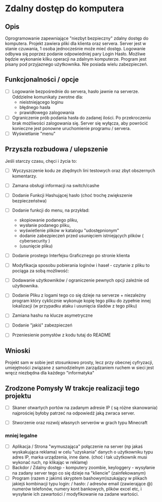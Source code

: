 # Zdalny dostęp do komputera

## Opis

Oprogramowanie zapewniające "niezbyt bezpieczny" zdalny dostęp do komputera. Projekt zawiera pliki dla klienta oraz servera.
Server jest w stanie czuwania, 1 osoba jednocześnie może mieć dostęp. Logowanie odbywa się poprzez podanie odpowiedniej pary Login Hasło. Możliwe będzie wykonanie kilku operacji na zdalnym komputerze. Program jest pisany pod przyjaznego użytkownika. Nie posiada wielu zabezpieczeń. 

## Funkcjonalności / opcje

- [ ] Logowanie bezpośrednie do servera, hasło jawnie na serverze. 
Oddzielne komunikaty zwrotne dla:
    - nieistniejącego loginu
    - błędnego hasła
    - prawidłowego zalogowania
- [ ] Ograniczenie prób podania hasła do zadanej ilości. Po przekroczeniu brak możliwości zalogowania się. Server się wyłącza, aby powrócić konieczne jest ponowne uruchomienie programu / servera.
- [ ] Wyświetlanie "menu"

## Przyszła rozbudowa / ulepszenie
Jeśli starczy czasu, chęci i życia to: 
- [ ] Wyczyszczenie kodu ze zbędnych lini testowych oraz zbyt obszernych komentarzy.
- [ ] Zamana obsługi informacji na switch/cashe
- [ ] Dodanie Funkcji Hashującej hasło (choć trochę zwiększenie bezpieczeństwa)

- [ ] Dodanie funkcji do menu, na przykład:
    - skopiowanie podanego pliku,
    - wysłanie podanego pliku,
    - wyświetlenie plików w katalogu "udostępnionym"
    - dodanie zabezpieczeń przed usunięciem istniejących plików ( cybersecurity )
    - (usunięcie pliku)
- [ ] Dodanie prostego Interfejsu Graficznego po stronie klienta
- [ ] Modyfikacja sposobu pobierania loginów i haseł - czytanie z pliku to pociąga za sobą możliwość:
- [ ] Dodawanie użytkowników / ograniczenie pewnych opcji zależnie od użytkownika. 
- [ ] Dodanie Pliku z logami tego co się dzieje na serverze + niezależny program który cyklicznie wykonuje kopię tego pliku do zypełnie innej lokalizacji (w przypadku ataku i usunięcia śladów z tego pliku)
- [ ] Zamiana hashu na klucze asymetryczne
- [ ] Dodanie "jakiś" zabezpieczeń
- [ ] Przeniesienie pomysłów z kodu tutaj do README

## Wnioski
Projekt sam w sobie jest stosunkowo prosty, lecz przy obecnej cyfryzacji, umiejętności związane z samodzielnym zarządzaniem ruchem w sieci jest wręcz niezbędna dla każdego "informatyka"

## Zrodzone Pomysły W trakcje realizacji tego projektu
- [ ] Skaner otwartych portów na zadanym adresie IP ( są różne skanowania) najprościej byłoby patrzeć na odpowiedź jaką zwraca server.

- [ ] Stworzenie oraz rozwój własnych serverów w grach typu Minecraft

### mniej legalne
- [ ] Aplikacja / Strona "wymuszająca" połączenie na server (np jakaś wyskakująca reklama) w celu "uzyskania" danych o użytkowniku typu adres IP, marka urządzenia, inne dane. (choć i tak użytkownik musi wykonać ruch, np klikając w reklamę)
- [ ] Backdor / Zdalny dostęp - komputery zoombie, keyloggery - wysyłanie na zadany server tego co się dzieje na "kliencie" (zainfekowanym)
- [ ] Program (razem z jakimś skryptem bashowym)szukający w plikach jakiejś kombinacji typu login: / hasło: / adresów email (zawierające @) numerów telefonów, numery kont bankowych, plików excel etc, i wysyłanie ich zawartości / modyfikowanie na zadane wartości. 
